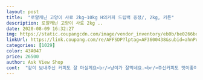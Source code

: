 ```yaml
---
layout: post 
title:  "로얄캐닌 고양이 사료 2kg~10kg H의커피 드립백 증정/, 2kg, 키튼" 
description: 로얄캐닌 고양이 사료 2kg ..
date: 2020-08-09 16:32:27 
img: https://static.coupangcdn.com/image/vendor_inventory/eb0b/be0266bd471f07ebe09a5972022c348645b5b3968535d1ca0f3ad274f117.jpg 
linkUrl: https://link.coupang.com/re/AFFSDP?lptag=AF3600438&subid=ahnPublicAsk&pageKey=1709143807&itemId=2908649566&vendorItemId=70371173820&traceid=V0-113-d434f935a27eae1e 
categories: [1029] 
color: 43A047 
price: 26500 
author: Ask View Shop 
cont:  "같이 보내주신 커피도 잘 마실께요<br/>냥이가 잘먹네요.<br/>주신커피도 맛이좋아요.<br/>감사합니다.<br/>부자되세요<br/>다른 사료와 같이 주는데 다른거 먹다가도 꼭 이 스테럴라이즈드를 찾아요.<br/> 사탕 깨물어 먹듯이 아그작아그작 먹는데 그 씹는맛도 좋아하는것 같기도 하고 늘 애용하고 있답니다<br/>받자마자 포장 뜯었더니 자기껀줄 알고 저러는지 냄새맡아보더니 떡하니 옆자리 지키고 있네요^^<br/>울양이가 잘먹어서 2키로에서 4키로로 재구입했어요.<br/>사장님이주신커피 또 맛있게먹을께요.<br/>감사합니다.<br/>부자되세요<br/>" 
---
```

